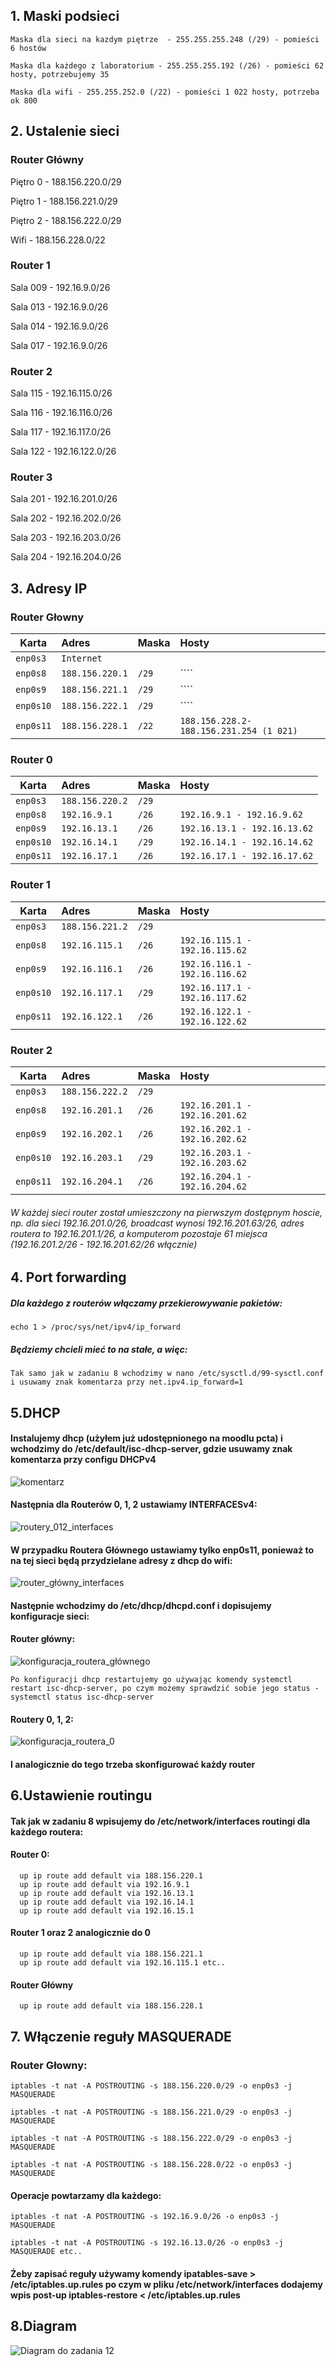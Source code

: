 ## 1. Maski podsieci
``Maska dla sieci na kazdym piętrze  - 255.255.255.248 (/29) - pomieści 6 hostów``

``Maska dla każdego z laboratorium - 255.255.255.192 (/26) - pomieści 62 hosty, potrzebujemy 35``

``Maska dla wifi - 255.255.252.0 (/22) - pomieści 1 022 hosty, potrzeba ok 800``

## 2. Ustalenie sieci
  ### Router Główny

  Piętro 0 - 188.156.220.0/29
  
  Piętro 1 - 188.156.221.0/29
  
  Piętro 2 - 188.156.222.0/29
  
  Wifi - 188.156.228.0/22
  
  ### Router 1
  Sala 009 - 192.16.9.0/26
  
  Sala 013 - 192.16.9.0/26
  
  Sala 014 - 192.16.9.0/26
  
  Sala 017 - 192.16.9.0/26
  
  ### Router 2
  Sala 115 - 192.16.115.0/26
  
  Sala 116 - 192.16.116.0/26
  
  Sala 117 - 192.16.117.0/26
  
  Sala 122 - 192.16.122.0/26
  
  ### Router 3
  Sala 201 - 192.16.201.0/26
  
  Sala 202 - 192.16.202.0/26
  
  Sala 203 - 192.16.203.0/26
  
  Sala 204 - 192.16.204.0/26
  
  ## 3. Adresy IP
  
  ### Router Głowny
  | Karta | Adres | Maska | Hosty|
  | --------- |:-------------| :---------------|:-------|
  | ``enp0s3`` |``Internet``|
  | ``enp0s8`` | ``188.156.220.1`` | ``/29``|````|
  | ``enp0s9`` | ``188.156.221.1`` | ``/29`` |````|
  | ``enp0s10`` | ``188.156.222.1`` | ``/29`` |````|
  | ``enp0s11`` | ``188.156.228.1`` | ``/22`` |``188.156.228.2-188.156.231.254 (1 021)``|
  ### Router 0
  | Karta | Adres | Maska | Hosty|
  | --------- |:-------------| :---------------|:-------|
  | ``enp0s3`` |``188.156.220.2``|``/29``||
  | ``enp0s8`` | ``192.16.9.1`` | ``/26``|``192.16.9.1 - 192.16.9.62``|
  | ``enp0s9`` | ``192.16.13.1`` | ``/26`` |``192.16.13.1 - 192.16.13.62``|
  | ``enp0s10`` | ``192.16.14.1`` | ``/29`` |``192.16.14.1 - 192.16.14.62``|
  | ``enp0s11`` | ``192.16.17.1`` | ``/26`` |``192.16.17.1 - 192.16.17.62`` |
  ### Router 1
  | Karta | Adres | Maska | Hosty|
  | --------- |:-------------| :---------------|:-------|
  | ``enp0s3`` |``188.156.221.2``|``/29``||
  | ``enp0s8`` | ``192.16.115.1`` | ``/26``|``192.16.115.1 - 192.16.115.62``|
  | ``enp0s9`` | ``192.16.116.1`` | ``/26`` |``192.16.116.1 - 192.16.116.62``|
  | ``enp0s10`` | ``192.16.117.1`` | ``/29`` |``192.16.117.1 - 192.16.117.62``|
  | ``enp0s11`` | ``192.16.122.1`` | ``/26`` |``192.16.122.1 - 192.16.122.62`` |
  ### Router 2
  | Karta | Adres | Maska | Hosty|
  | --------- |:-------------| :---------------|:-------|
  | ``enp0s3`` |``188.156.222.2``|``/29``||
  | ``enp0s8`` | ``192.16.201.1`` | ``/26``|``192.16.201.1 - 192.16.201.62``|
  | ``enp0s9`` | ``192.16.202.1`` | ``/26`` |``192.16.202.1 - 192.16.202.62``|
  | ``enp0s10`` | ``192.16.203.1`` | ``/29`` |``192.16.203.1 - 192.16.203.62``|
  | ``enp0s11`` | ``192.16.204.1`` | ``/26`` |``192.16.204.1 - 192.16.204.62`` |
  
  ###### W każdej sieci router został umieszczony na pierwszym dostępnym hoscie, np. dla sieci 192.16.201.0/26, broadcast wynosi 192.16.201.63/26, adres routera to 192.16.201.1/26, a komputerom pozostaje 61 miejsca (192.16.201.2/26 - 192.16.201.62/26 włącznie)
  
  ## 4. Port forwarding
  ##### Dla każdego z routerów włączamy przekierowywanie pakietów:
  ``echo 1 > /proc/sys/net/ipv4/ip_forward``
  ##### Będziemy chcieli mieć to na stałe, a więc:
  ``Tak samo jak w zadaniu 8 wchodzimy w nano /etc/sysctl.d/99-sysctl.conf i usuwamy znak komentarza przy net.ipv4.ip_forward=1``

  
  ## 5.DHCP
  #### Instalujemy dhcp (użyłem już udostępnionego na moodlu pcta) i wchodzimy do /etc/default/isc-dhcp-server, gdzie usuwamy znak komentarza przy configu DHCPv4
  ![komentarz](komentarz.png)
  #### Następnia dla Routerów 0, 1, 2 ustawiamy INTERFACESv4:
  ![routery_012_interfaces](interfaces_r012.png)
  #### W przypadku Routera Głównego ustawiamy tylko enp0s11, ponieważ to na tej sieci będą przydzielane adresy z dhcp do wifi:
  ![router_główny_interfaces](interfaces_rg.png)
  
  #### Następnie wchodzimy do /etc/dhcp/dhcpd.conf i dopisujemy konfiguracje sieci:
  #### Router główny:
  ![konfiguracja_routera_głównego](conf_rg.png)
  
  ``Po konfiguracji dhcp restartujemy go używając komendy systemctl restart isc-dhcp-server, po czym możemy sprawdzić sobie jego status - systemctl status isc-dhcp-server``
  
  #### Routery 0, 1, 2:
  ![konfiguracja_routera_0](conf_r0.png)
  #### I analogicznie do tego trzeba skonfigurować każdy router
  
    
  
  ## 6.Ustawienie routingu
  #### Tak jak w zadaniu 8 wpisujemy do /etc/network/interfaces routingi dla każdego routera:
  #### Router 0:
      up ip route add default via 188.156.220.1 
      up ip route add default via 192.16.9.1
      up ip route add default via 192.16.13.1
      up ip route add default via 192.16.14.1
      up ip route add default via 192.16.15.1
  #### Router 1 oraz 2 analogicznie do 0
      up ip route add default via 188.156.221.1
      up ip route add default via 192.16.115.1 etc..
  #### Router Główny
      up ip route add default via 188.156.228.1
  
  ## 7. Włączenie reguły MASQUERADE
  ### Router Głowny:
    iptables -t nat -A POSTROUTING -s 188.156.220.0/29 -o enp0s3 -j MASQUERADE
    
    iptables -t nat -A POSTROUTING -s 188.156.221.0/29 -o enp0s3 -j MASQUERADE
    
    iptables -t nat -A POSTROUTING -s 188.156.222.0/29 -o enp0s3 -j MASQUERADE
    
    iptables -t nat -A POSTROUTING -s 188.156.228.0/22 -o enp0s3 -j MASQUERADE
  #### Operacje powtarzamy dla każdego:
    iptables -t nat -A POSTROUTING -s 192.16.9.0/26 -o enp0s3 -j MASQUERADE
    
    iptables -t nat -A POSTROUTING -s 192.16.13.0/26 -o enp0s3 -j MASQUERADE etc..
  
  
    
  #### Żeby zapisać reguły używamy komendy ipatables-save > /etc/iptables.up.rules po czym w pliku /etc/network/interfaces dodajemy wpis post-up iptables-restore < /etc/iptables.up.rules
  ## 8.Diagram
  ![Diagram do zadania 12](zadanie12_diagram.svg)
